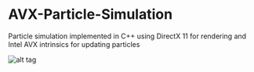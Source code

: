 # AVX-Particle-Simulation


Particle simulation implemented in C++ using DirectX 11 for rendering and Intel AVX intrinsics for updating particles

![alt tag](http://imgur.com/a/AmrRD.png)

